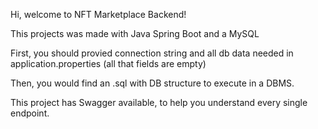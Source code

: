Hi, welcome to NFT Marketplace Backend!

This projects was made with Java Spring Boot and a MySQL

First, you should provied connection string and all db data needed in application.properties (all that fields are empty)

Then, you would find an .sql with DB structure to execute in a DBMS.

This project has Swagger available, to help you understand every single endpoint.

